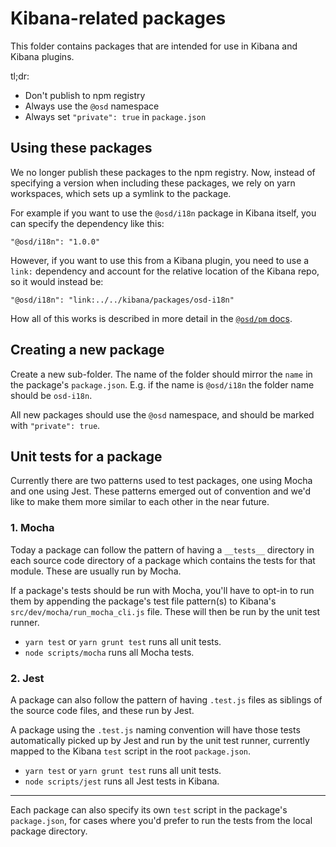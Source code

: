 # Kibana-related packages

This folder contains packages that are intended for use in Kibana and Kibana
plugins.

tl;dr:

- Don't publish to npm registry
- Always use the `@osd` namespace
- Always set `"private": true` in `package.json`

## Using these packages

We no longer publish these packages to the npm registry. Now, instead of
specifying a version when including these packages, we rely on yarn workspaces,
which sets up a symlink to the package.

For example if you want to use the `@osd/i18n` package in Kibana itself, you
can specify the dependency like this:

```
"@osd/i18n": "1.0.0"
```

However, if you want to use this from a Kibana plugin, you need to use a `link:`
dependency and account for the relative location of the Kibana repo, so it would
instead be:

```
"@osd/i18n": "link:../../kibana/packages/osd-i18n"
```

How all of this works is described in more detail in the
[`@osd/pm` docs](./osd-pm#how-it-works).

## Creating a new package

Create a new sub-folder. The name of the folder should mirror the `name` in the
package's `package.json`. E.g. if the name is `@osd/i18n` the folder name
should be `osd-i18n`.

All new packages should use the `@osd` namespace, and should be marked with
`"private": true`.

## Unit tests for a package

Currently there are two patterns used to test packages, one using Mocha and one using Jest. These patterns emerged out of convention and we'd like to make them more similar to each other in the near future.

### 1. Mocha
Today a package can follow the pattern of having a `__tests__` directory in each source code directory of a package which contains the tests for that module. These are usually run by Mocha.

If a package's tests should be run with Mocha, you'll have to opt-in to run them by appending the package's test file pattern(s) to Kibana's `src/dev/mocha/run_mocha_cli.js` file. These will then be run by the unit test runner.

* `yarn test` or `yarn grunt test` runs all unit tests.
* `node scripts/mocha` runs all Mocha tests.

### 2. Jest
A package can also follow the pattern of having `.test.js` files as siblings of the source code files, and these run by Jest.

A package using the `.test.js` naming convention will have those tests automatically picked up by Jest and run by the unit test runner, currently mapped to the Kibana `test` script in the root `package.json`.

* `yarn test` or `yarn grunt test` runs all unit tests.
* `node scripts/jest` runs all Jest tests in Kibana.

----
Each package can also specify its own `test` script in the package's `package.json`, for cases where you'd prefer to run the tests from the local package directory.
